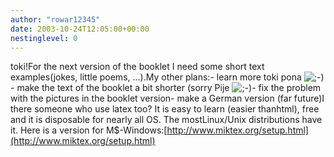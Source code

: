 ```yaml
---
author: "rowar12345"
date: 2003-10-24T12:05:00+00:00
nestinglevel: 0
---
```

toki!For the next version of the booklet I need some short text examples(jokes, little poems, ...).My other plans:- learn more toki pona ![;-)](images/smilies/icon_e_wink.gif "Wink")\- make the text of the booklet a bit shorter (sorry Pije ![;-)](images/smilies/icon_e_wink.gif "Wink")\- fix the problem with the pictures in the booklet version- make a German version (far future)I there someone who use latex too? It is easy to learn (easier thanhtml), free and it is disposable for nearly all OS. The mostLinux/Unix distributions have it. Here is a version for M$-Windows:[http://www.miktex.org/setup.html](http://www.miktex.org/setup.html)